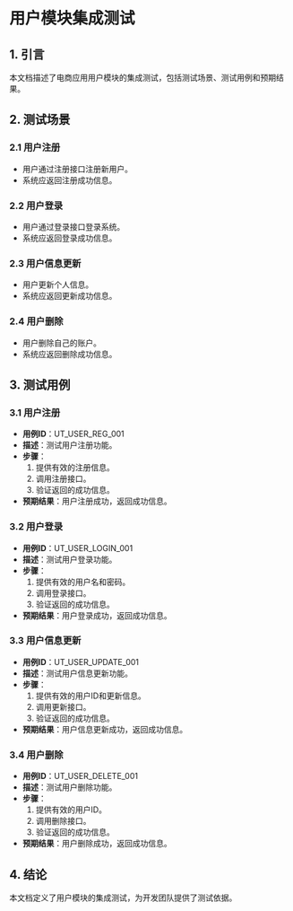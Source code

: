 # 用户模块集成测试

## 1. 引言

本文档描述了电商应用用户模块的集成测试，包括测试场景、测试用例和预期结果。

## 2. 测试场景

### 2.1 用户注册

- 用户通过注册接口注册新用户。
- 系统应返回注册成功信息。

### 2.2 用户登录

- 用户通过登录接口登录系统。
- 系统应返回登录成功信息。

### 2.3 用户信息更新

- 用户更新个人信息。
- 系统应返回更新成功信息。

### 2.4 用户删除

- 用户删除自己的账户。
- 系统应返回删除成功信息。

## 3. 测试用例

### 3.1 用户注册

- **用例ID**：UT_USER_REG_001
- **描述**：测试用户注册功能。
- **步骤**：
  1. 提供有效的注册信息。
  2. 调用注册接口。
  3. 验证返回的成功信息。
- **预期结果**：用户注册成功，返回成功信息。

### 3.2 用户登录

- **用例ID**：UT_USER_LOGIN_001
- **描述**：测试用户登录功能。
- **步骤**：
  1. 提供有效的用户名和密码。
  2. 调用登录接口。
  3. 验证返回的成功信息。
- **预期结果**：用户登录成功，返回成功信息。

### 3.3 用户信息更新

- **用例ID**：UT_USER_UPDATE_001
- **描述**：测试用户信息更新功能。
- **步骤**：
  1. 提供有效的用户ID和更新信息。
  2. 调用更新接口。
  3. 验证返回的成功信息。
- **预期结果**：用户信息更新成功，返回成功信息。

### 3.4 用户删除

- **用例ID**：UT_USER_DELETE_001
- **描述**：测试用户删除功能。
- **步骤**：
  1. 提供有效的用户ID。
  2. 调用删除接口。
  3. 验证返回的成功信息。
- **预期结果**：用户删除成功，返回成功信息。

## 4. 结论

本文档定义了用户模块的集成测试，为开发团队提供了测试依据。